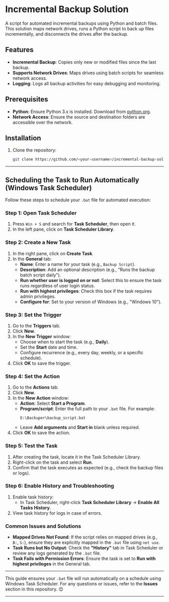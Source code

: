 # Incremental Backup Solution

A script for automated incremental backups using Python and batch files. This solution maps network drives, runs a Python script to back up files incrementally, and disconnects the drives after the backup.

## Features
- **Incremental Backup**: Copies only new or modified files since the last backup.
- **Supports Network Drives**: Maps drives using batch scripts for seamless network access.
- **Logging**: Logs all backup activities for easy debugging and monitoring.

## Prerequisites
- **Python**: Ensure Python 3.x is installed. Download from [python.org](https://www.python.org/).
- **Network Access**: Ensure the source and destination folders are accessible over the network.

## Installation
1. Clone the repository:
   ```bash
   git clone https://github.com/<your-username>/incremental-backup-solution.git

---

## Scheduling the Task to Run Automatically (Windows Task Scheduler)

Follow these steps to schedule your `.bat` file for automated execution:

### **Step 1: Open Task Scheduler**
1. Press `Win + S` and search for **Task Scheduler**, then open it.
2. In the left pane, click on **Task Scheduler Library**.

### **Step 2: Create a New Task**
1. In the right pane, click on **Create Task**.
2. In the **General** tab:
   - **Name**: Enter a name for your task (e.g., `Backup Script`).
   - **Description**: Add an optional description (e.g., "Runs the backup batch script daily").
   - **Run whether user is logged on or not**: Select this to ensure the task runs regardless of user login status.
   - **Run with highest privileges**: Check this box if the task requires admin privileges.
   - **Configure for**: Set to your version of Windows (e.g., "Windows 10").

### **Step 3: Set the Trigger**
1. Go to the **Triggers** tab.
2. Click **New**.
3. In the **New Trigger** window:
   - Choose when to start the task (e.g., **Daily**).
   - Set the **Start** date and time.
   - Configure recurrence (e.g., every day, weekly, or a specific schedule).
4. Click **OK** to save the trigger.

### **Step 4: Set the Action**
1. Go to the **Actions** tab.
2. Click **New**.
3. In the **New Action** window:
   - **Action**: Select **Start a Program**.
   - **Program/script**: Enter the full path to your `.bat` file. For example:
     ```
     E:\Backuper\backup_script.bat
     ```
   - Leave **Add arguments** and **Start in** blank unless required.
4. Click **OK** to save the action.

### **Step 5: Test the Task**
1. After creating the task, locate it in the Task Scheduler Library.
2. Right-click on the task and select **Run**.
3. Confirm that the task executes as expected (e.g., check the backup files or logs).

### **Step 6: Enable History and Troubleshooting**
1. Enable task history:
   - In Task Scheduler, right-click **Task Scheduler Library** → **Enable All Tasks History**.
2. View task history for logs in case of errors.

### **Common Issues and Solutions**
- **Mapped Drives Not Found**: If the script relies on mapped drives (e.g., `B:`, `S:`), ensure they are explicitly mapped in the `.bat` file using `net use`.
- **Task Runs but No Output**: Check the **"History"** tab in Task Scheduler or review any logs generated by the `.bat` file.
- **Task Fails with Permission Errors**: Ensure the task is set to **Run with highest privileges** in the General tab.

---

This guide ensures your `.bat` file will run automatically on a schedule using Windows Task Scheduler. For any questions or issues, refer to the **Issues** section in this repository. 😊

--- 
